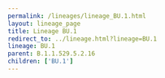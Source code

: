 ```yaml
---
permalink: /lineages/lineage_BU.1.html
layout: lineage_page
title: Lineage BU.1
redirect_to: ../lineage.html?lineage=BU.1
lineage: BU.1
parent: B.1.1.529.5.2.16
children: ['BU.1']
---
```

